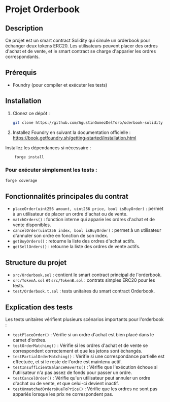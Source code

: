 # Projet Orderbook

## Description
Ce projet est un smart contract Solidity qui simule un orderbook pour échanger deux tokens ERC20. Les utilisateurs peuvent placer des ordres d'achat et de vente, et le smart contract se charge d'apparier les ordres correspondants.

## Prérequis
- Foundry (pour compiler et exécuter les tests)

## Installation

1. Clonez ce dépôt :
   ```bash
   git clone https://github.com/AgustinGomezDelToro/oderbook-solidity

2. Installez Foundry en suivant la documentation officielle : https://book.getfoundry.sh/getting-started/installation.html

Installez les dépendances si nécessaire :
```bash
    forge install
```

### Pour exécuter simplement les tests :

``` bash
forge coverage
```

## Fonctionnalités principales du contrat

- `placeOrder(uint256 amount, uint256 price, bool isBuyOrder)` : permet à un utilisateur de placer un ordre d'achat ou de vente.
- `matchOrders()` : fonction interne qui apparie les ordres d'achat et de vente disponibles.
- `cancelOrder(uint256 index, bool isBuyOrder)` : permet à un utilisateur d'annuler son ordre en fonction de son index.
- `getBuyOrders()` : retourne la liste des ordres d'achat actifs.
- `getSellOrders()` : retourne la liste des ordres de vente actifs.

## Structure du projet

- `src/Orderbook.sol` : contient le smart contract principal de l'orderbook.
- `src/TokenA.sol` et `src/TokenB.sol` : contrats simples ERC20 pour les tests.
- `test/Orderbook.t.sol` : tests unitaires du smart contract Orderbook.

## Explication des tests

Les tests unitaires vérifient plusieurs scénarios importants pour l'orderbook :

- `testPlaceOrder()` : Vérifie si un ordre d'achat est bien placé dans le carnet d'ordres.
- `testOrderMatching()` : Vérifie si les ordres d'achat et de vente se correspondent correctement et que les jetons sont échangés.
- `testPartialOrderMatching()` : Vérifie si une correspondance partielle est effectuée, et si le reste de l'ordre est maintenu actif.
- `testInsufficientBalanceReverts()` : Vérifie que l'exécution échoue si l'utilisateur n'a pas assez de fonds pour passer un ordre.
- `testCancelOrder()` : Vérifie qu'un utilisateur peut annuler un ordre d'achat ou de vente, et que celui-ci devient inactif.
- `testUnmatchedOrdersDueToPrice()` : Vérifie que les ordres ne sont pas appariés lorsque les prix ne correspondent pas.


